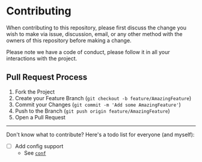 # Contributing

When contributing to this repository, please first discuss the change you wish to make via issue,
discussion, email, or any other method with the owners of this repository before making a change. 

Please note we have a code of conduct, please follow it in all your interactions with the project.

## Pull Request Process

1. Fork the Project
2. Create your Feature Branch (`git checkout -b feature/AmazingFeature`)
3. Commit your Changes (`git commit -m 'Add some AmazingFeature'`)
4. Push to the Branch (`git push origin feature/AmazingFeature`)
5. Open a Pull Request

---

Don't know what to contribute? Here's a todo list for everyone (and myself):

- [ ] Add config support
  - See [`conf`](https://github.com/sindresorhus/conf)